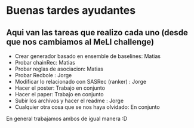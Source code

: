 # Buenas tardes ayudantes
## Aqui van las tareas que realizo cada uno (desde que nos cambiamos al MeLI challenge)
- Crear generador basado en ensemble de baselines: Matias
- Probar chainRec: Matias
- Probar reglas de asociacion: Matias
- Probar Recbole : Jorge
- Modificar lo relacionado con SASRec (ranker) : Jorge
- Hacer el poster: Trabajo en conjunto
- Hacer el paper: Trabajo en conjunto
- Subir los archivos y hacer el readme : Jorge
- Cualquier otra cosa que se nos haya olvidado: En conjunto

En general trabajamos ambos de igual manera :D
